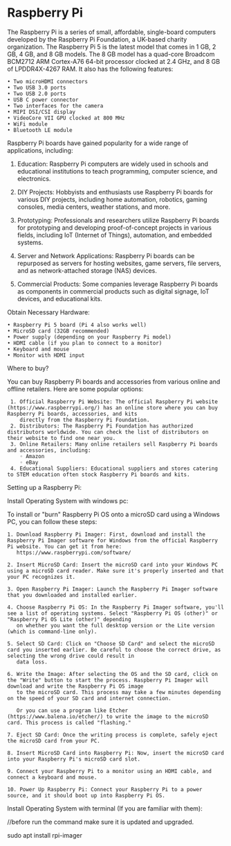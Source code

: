 # Raspberry Pi
The Raspberry Pi is a series of small, affordable, single-board computers developed by the Raspberry Pi Foundation, a UK-based charity organization.
The Raspberry Pi 5 is the latest model that comes in 1 GB, 2 GB, 4 GB, and 8 GB models. The 8 GB model has a quad-core Broadcom BCM2712 ARM Cortex-A76 64-bit processor clocked at 2.4 GHz, and 8 GB of LPDDR4X-4267 RAM. It also has the following features:

    • Two microHDMI connectors
    • Two USB 3.0 ports
    • Two USB 2.0 ports
    • USB C power connector
    • Two interfaces for the camera
    • MIPI DSI/CSI display
    • VideoCore VII GPU clocked at 800 MHz
    • WiFi module
    • Bluetooth LE module

Raspberry Pi boards have gained popularity for a wide range of applications, including:

01. Education: Raspberry Pi computers are widely used in schools and educational institutions to teach programming, computer science, and electronics.

02. DIY Projects: Hobbyists and enthusiasts use Raspberry Pi boards for various DIY projects, including home automation, robotics, gaming consoles,
    media centers, weather stations, and more.

03. Prototyping: Professionals and researchers utilize Raspberry Pi boards for prototyping and developing proof-of-concept projects in various fields,
   including IoT (Internet of Things), automation, and embedded systems.

04. Server and Network Applications: Raspberry Pi boards can be repurposed as servers for hosting websites, game servers, file servers, and as network-attached storage (NAS) devices.

05. Commercial Products: Some companies leverage Raspberry Pi boards as components in commercial products such as digital signage, IoT devices, and educational kits.



   
Obtain Necessary Hardware:
   

    • Raspberry Pi 5 board (Pi 4 also works well)
    • MicroSD card (32GB recommended)
    • Power supply (depending on your Raspberry Pi model)
    • HDMI cable (if you plan to connect to a monitor)
    • Keyboard and mouse
    • Monitor with HDMI input



Where to buy?

You can buy Raspberry Pi boards and accessories from various online and offline retailers. Here are some popular options:
     
 
     1. Official Raspberry Pi Website: The official Raspberry Pi website (https://www.raspberrypi.org/) has an online store where you can buy Raspberry Pi boards, accessories, and kits 
        directly from the Raspberry Pi Foundation.
     2. Distributors: The Raspberry Pi Foundation has authorized distributors worldwide. You can check the list of distributors on their website to find one near you.
     3. Online Retailers: Many online retailers sell Raspberry Pi boards and accessories, including:
        ◦ Amazon
        ◦ eBay
     4. Educational Suppliers: Educational suppliers and stores catering to STEM education often stock Raspberry Pi boards and kits.

 
 Setting up a Raspberry Pi:

  Install Operating System with windows pc:

  To install or "burn" Raspberry Pi OS onto a microSD card using a Windows PC, you can follow these steps:

  
    1. Download Raspberry Pi Imager: First, download and install the Raspberry Pi Imager software for Windows from the official Raspberry Pi website. You can get it from here: 
       https://www.raspberrypi.com/software/
    
    2. Insert MicroSD Card: Insert the microSD card into your Windows PC using a microSD card reader. Make sure it's properly inserted and that your PC recognizes it.
    
    3. Open Raspberry Pi Imager: Launch the Raspberry Pi Imager software that you downloaded and installed earlier.
    
    4. Choose Raspberry Pi OS: In the Raspberry Pi Imager software, you'll see a list of operating systems. Select "Raspberry Pi OS (other)" or "Raspberry Pi OS Lite (other)" depending 
       on whether you want the full desktop version or the Lite version (which is command-line only).
    
    5. Select SD Card: Click on "Choose SD Card" and select the microSD card you inserted earlier. Be careful to choose the correct drive, as selecting the wrong drive could result in 
       data loss.
    
    6. Write the Image: After selecting the OS and the SD card, click on the "Write" button to start the process. Raspberry Pi Imager will download and write the Raspberry Pi OS image 
       to the microSD card. This process may take a few minutes depending on the speed of your SD card and internet connection. 
      
       Or you can use a program like Etcher (https://www.balena.io/etcher/) to write the image to the microSD card. This process is called "flashing."
    
    7. Eject SD Card: Once the writing process is complete, safely eject the microSD card from your PC.
    
    8. Insert MicroSD Card into Raspberry Pi: Now, insert the microSD card into your Raspberry Pi's microSD card slot.

    9. Connect your Raspberry Pi to a monitor using an HDMI cable, and connect a keyboard and mouse.
    
    10. Power Up Raspberry Pi: Connect your Raspberry Pi to a power source, and it should boot up into Raspberry Pi OS.
    
   

  
Install Operating System with terminal (If you are familiar with them):

//before run the command make sure it is updated and upgraded.

sudo apt install rpi-imager



